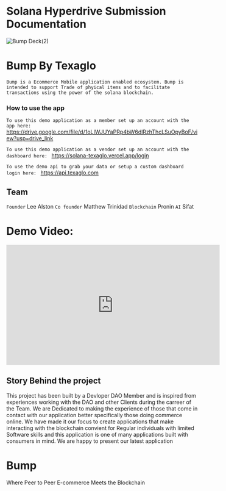 # Solana Hyperdrive Submission Documentation
![Bump Deck(2)](https://github.com/Texaglo-Tech/Bump-by-Texaglo/assets/90069572/6d25237c-a524-4c02-8e18-8ca32096cd39)



# Bump By Texaglo
`Bump is a Ecommerce Mobile application enabled ecosystem. Bump is intended to support Trade of phyical items and to facilitate transactions using the power of the solana blockchain.`

### How to use the app
`To use this demo application as a member set up an account with the app here: `
https://drive.google.com/file/d/1oLIWJUYaPRp4bW6dlRzhThcLSuOpyBoF/view?usp=drive_link

`To use this demo application as a vendor set up an account with the dashboard here: `
https://solana-texaglo.vercel.app/login

`To use the demo api to grab your data or setup a custom dashboard login here: `
https://api.texaglo.com

## Team
`Founder` Lee Alston
`Co founder` Matthew Trinidad
`Blockchain` Pronin
`AI` Sifat 

# Demo Video: 

<iframe width="560" height="315" src="https://www.youtube.com/embed/xA44b-VlhW4?si=IBZISxhQgq7QOF9l" title="YouTube video player" frameborder="0" allow="accelerometer; autoplay; clipboard-write; encrypted-media; gyroscope; picture-in-picture; web-share" allowfullscreen></iframe>

## Story Behind the project
  This project has been built by a Devloper DAO Member and is inspired from experiences working with the DAO and other Clients during the carreer of the Team. We are Dedicated to making the experience of those that come in contact with our application better specifically those doing commerce online. We have made it our focus to create applications that make interacting with the blockchain convient for Regular individuals with limited Software skills and this application is one of many applications built with consumers in mind. We are happy to present our latest application 

# Bump

Where Peer to Peer E-commerce Meets the Blockchain
